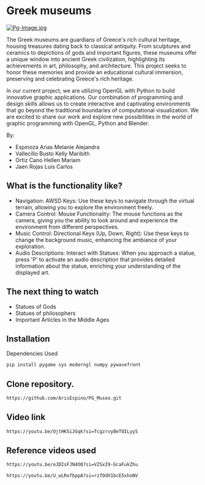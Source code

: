 # Greek museums
[![Pg-Image.jpg](https://i.postimg.cc/rsdjVymB/Pg-Image.jpg)](https://postimg.cc/vxsfXs5h)

The Greek museums are guardians of Greece's rich cultural heritage, housing treasures dating back to classical antiquity. From sculptures and ceramics to depictions of gods and important figures, these museums offer a unique window into ancient Greek civilization, highlighting its achievements in art, philosophy, and architecture. This project seeks to honor these memories and provide an educational cultural immersion, preserving and celebrating Greece's rich heritage.

In our current project, we are utilizing OpenGL with Python to build innovative graphic applications. Our combination of programming and design skills allows us to create interactive and captivating environments that go beyond the traditional boundaries of computational visualization. We are excited to share our work and explore new possibilities in the world of graphic programming with OpenGL, Python and Blender.

By:

- Espinoza Arias Melanie Alejandra 
- Vallecillo Busto Kelly Maribith
- Ortiz Cano Hellen Mariam
- Jaen Rojas Luis Carlos

## What is the functionality like?
- Navigation:
AWSD Keys: Use these keys to navigate through the virtual terrain, allowing you to explore the environment freely.
- Camera Control:
Mouse Functionality: The mouse functions as the camera, giving you the ability to look around and experience the environment from different perspectives.
- Music Control:
Directional Keys (Up, Down, Right): Use these keys to change the background music, enhancing the ambiance of your exploration.
- Audio Descriptions:
Interact with Statues: When you approach a statue, press 'P' to activate an audio description that provides detailed information about the statue, enriching your understanding of the displayed art.
 

## The next thing to watch

- Statues of Gods
- Statues of philosophers
- Important Articles in the Middle Ages

## Installation
Dependencies Used
```bash
pip install pygame sys moderngl numpy pywavefront

```
## Clone repository.

```bash
https://github.com/ArisEspino/PG_Museo.git

```

## Video link

```bash
https://youtu.be/OjtHKSiJGqk?si=TcgzrvyBeTOILyyS

```

## Reference videos used
```bash
https://youtu.be/eJDIsFJN4OQ?si=VZSxI9-GcaFukZhu

https://youtu.be/U_wLRofbppA?si=rzfOdX1bcE5xhoNV

```
